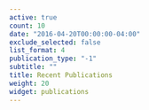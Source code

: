 ```yaml
---
active: true
count: 10
date: "2016-04-20T00:00:00-04:00"
exclude_selected: false
list_format: 4
publication_type: "-1"
subtitle: ""
title: Recent Publications
weight: 20
widget: publications
---
```


